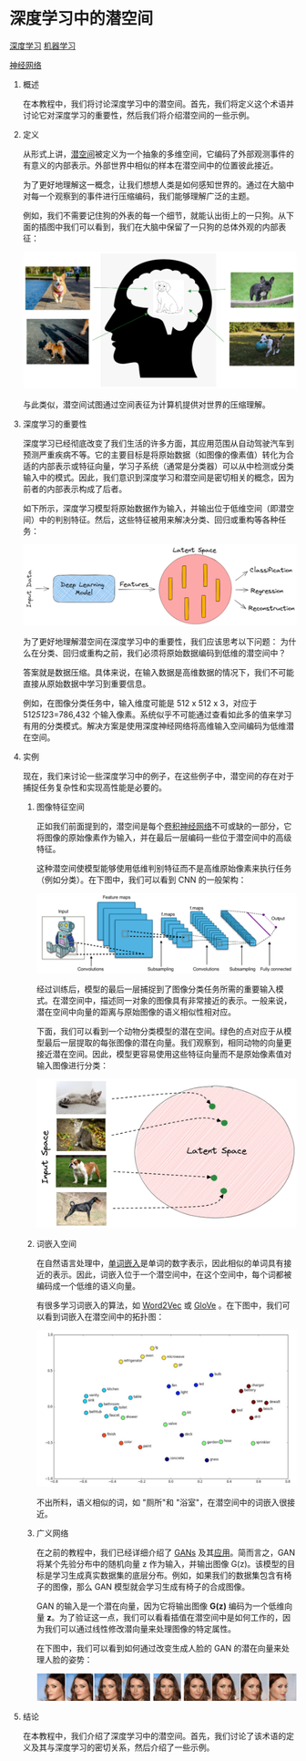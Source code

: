 # 深度学习中的潜空间

[深度学习](https://www.baeldung.com/cs/category/ai/deep-learning) [机器学习](https://www.baeldung.com/cs/category/ai/ml)

[神经网络](https://www.baeldung.com/cs/tag/neural-networks)

1. 概述

    在本教程中，我们将讨论深度学习中的潜空间。首先，我们将定义这个术语并讨论它对深度学习的重要性，然后我们将介绍潜空间的一些示例。

2. 定义

    从形式上讲，[潜空间](https://en.wikipedia.org/wiki/Latent_space)被定义为一个抽象的多维空间，它编码了外部观测事件的有意义的内部表示。外部世界中相似的样本在潜空间中的位置彼此接近。

    为了更好地理解这一概念，让我们想想人类是如何感知世界的。通过在大脑中对每一个观察到的事件进行压缩编码，我们能够理解广泛的主题。

    例如，我们不需要记住狗的外表的每一个细节，就能认出街上的一只狗。从下面的插图中我们可以看到，我们在大脑中保留了一只狗的总体外观的内部表征：

    ![大脑潜空间](pic/brain_latent_space-1024x513.webp)

    与此类似，潜空间试图通过空间表征为计算机提供对世界的压缩理解。

3. 深度学习的重要性

    深度学习已经彻底改变了我们生活的许多方面，其应用范围从自动驾驶汽车到预测严重疾病不等。它的主要目标是将原始数据（如图像的像素值）转化为合适的内部表示或特征向量，学习子系统（通常是分类器）可以从中检测或分类输入中的模式。因此，我们意识到深度学习和潜空间是密切相关的概念，因为前者的内部表示构成了后者。

    如下所示，深度学习模型将原始数据作为输入，并输出位于低维空间（即潜空间）中的判别特征。然后，这些特征被用来解决分类、回归或重构等各种任务：

    ![1潜在](pic/1_latent-1024x307.webp)

    为了更好地理解潜空间在深度学习中的重要性，我们应该思考以下问题： 为什么在分类、回归或重构之前，我们必须将原始数据编码到低维的潜空间中？

    答案就是数据压缩。具体来说，在输入数据是高维数据的情况下，我们不可能直接从原始数据中学习到重要信息。

    例如，在图像分类任务中，输入维度可能是 512 x 512 x 3，对应于 512*512*3=786,432 个输入像素。系统似乎不可能通过查看如此多的值来学习有用的分类模式。解决方案是使用深度神经网络将高维输入空间编码为低维潜在空间。

4. 实例

    现在，我们来讨论一些深度学习中的例子，在这些例子中，潜空间的存在对于捕捉任务复杂性和实现高性能是必要的。

    1. 图像特征空间

        正如我们前面提到的，潜空间是每个[卷积神经网络](https://en.wikipedia.org/wiki/Convolutional_neural_network)不可或缺的一部分，它将图像的原始像素作为输入，并在最后一层编码一些位于潜空间中的高级特征。

        这种潜空间使模型能够使用低维判别特征而不是高维原始像素来执行任务（例如分类）。在下图中，我们可以看到 CNN 的一般架构：

        ![CNN](pic/cnn-1024x315.webp)

        经过训练后，模型的最后一层捕捉到了图像分类任务所需的重要输入模式。在潜空间中，描述同一对象的图像具有非常接近的表示。一般来说，潜在空间中向量的距离与原始图像的语义相似性相对应。

        下面，我们可以看到一个动物分类模型的潜在空间。绿色的点对应于从模型最后一层提取的每张图像的潜在向量。我们观察到，相同动物的向量更接近潜在空间。因此，模型更容易使用这些特征向量而不是原始像素值对输入图像进行分类：

        ![图像潜空间](pic/image_latent_space-1024x589.webp)

    2. 词嵌入空间

        在自然语言处理中，[单词嵌入](https://www.baeldung.com/cs/word-embeddings-cbow-vs-skip-gram)是单词的数字表示，因此相似的单词具有接近的表示。因此，词嵌入位于一个潜空间中，在这个空间中，每个词都被编码成一个低维的语义向量。

        有很多学习词嵌入的算法，如 [Word2Vec](https://arxiv.org/abs/1301.3781) 或 [GloVe](https://nlp.stanford.edu/projects/glove/) 。在下图中，我们可以看到词嵌入在潜空间中的拓扑图：

        ![1向量](pic/1_vectors-1024x616.webp)

        不出所料，语义相似的词，如 "厕所"和 "浴室"，在潜空间中的词嵌入很接近。

    3. 广义网络

        在之前的教程中，我们已经详细介绍了 [GANs](https://www.baeldung.com/cs/generative-adversarial-networks) 及其[应用](https://www.baeldung.com/cs/applications-of-generative-models)。简而言之，GAN 将某个先验分布中的随机向量 z 作为输入，并输出图像 G(z)。该模型的目标是学习生成真实数据集的底层分布。例如，如果我们的数据集包含有椅子的图像，那么 GAN 模型就会学习生成有椅子的合成图像。

        GAN 的输入是一个潜在向量，因为它将输出图像 $\mathbf{G(z)}$ 编码为一个低维向量 $\mathbf{z}$。为了验证这一点，我们可以看看插值在潜空间中是如何工作的，因为我们可以通过线性修改潜向量来处理图像的特定属性。

        在下图中，我们可以看到如何通过改变生成人脸的 GAN 的潜在向量来处理人脸的姿势：

        ![人脸姿态](pic/1_gan_pose.png)

5. 结论

    在本教程中，我们介绍了深度学习中的潜空间。首先，我们讨论了该术语的定义及其与深度学习的密切关系，然后介绍了一些示例。
